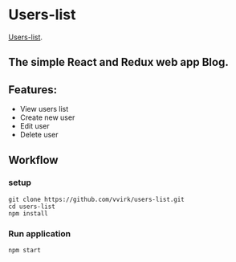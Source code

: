 # Users-list

[Users-list](https://vvirk.github.io/users-list/).

## The simple React and Redux web app Blog.

## Features:
 - View users list
 - Create new user
 - Edit user
 - Delete user

## Workflow

### setup
```
git clone https://github.com/vvirk/users-list.git
cd users-list
npm install
```

### Run application
```
npm start
```
